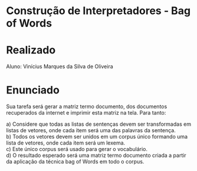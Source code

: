 # Construção de Interpretadores - Bag of Words

# Realizado
Aluno: Vinícius Marques da Silva de Oliveira

# Enunciado
Sua tarefa será gerar a matriz termo documento, dos documentos recuperados da internet e 
imprimir esta matriz na tela. Para tanto:

a) Considere que todas as listas de sentenças devem ser transformadas em listas de vetores, onde cada item será uma das palavras da sentença.<br>
b) Todos os vetores devem ser unidos em um corpus único formando uma lista de vetores, onde cada item será um lexema.<br>
c) Este único corpus será usado para gerar o vocabulário.<br>
d) O resultado esperado será uma matriz termo documento criada a partir da aplicação da técnica bag of Words em todo o corpus.<br>
